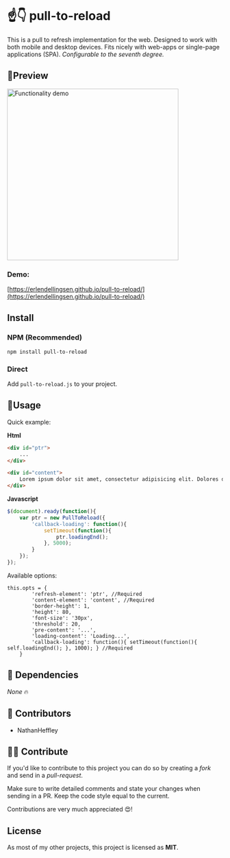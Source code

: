 # ☝️👇 pull-to-reload 
This is a pull to refresh implementation for the web. Designed to work with both mobile and desktop devices. Fits nicely with web-apps or single-page applications (SPA). *Configurable to the seventh degree.*

## 🌵Preview 

<img src="https://fat.gfycat.com/AnyHeartfeltBarnswallow.gif" height="400px" alt="Functionality demo">

### Demo:
[https://erlendellingsen.github.io/pull-to-reload/](https://erlendellingsen.github.io/pull-to-reload/)


## Install 

### NPM (Recommended)

`npm install pull-to-reload`

### Direct

Add `pull-to-reload.js` to your project. 

## 🌿Usage 
Quick example: 

**Html**

```html
<div id="ptr">
    ...
</div>

<div id="content">
    Lorem ipsum dolor sit amet, consectetur adipisicing elit. Dolores doloribus harum sed odit optio, fuga nam modi quod beatae? Tempore sunt molestiae, soluta quas unde exercitationem, modi accusamus pariatur reiciendis!
</div>
```

**Javascript**

```javascript
$(document).ready(function(){
    var ptr = new PullToReload({ 
        'callback-loading': function(){
            setTimeout(function(){
                ptr.loadingEnd();
            }, 5000);
        }
    });
});

```


Available options:

```
this.opts = {
        'refresh-element': 'ptr', //Required
        'content-element': 'content', //Required
        'border-height': 1,
        'height': 80,
        'font-size': '30px',
        'threshold': 20,
        'pre-content': '...',
        'loading-content': 'Loading...',
        'callback-loading': function(){ setTimeout(function(){ self.loadingEnd(); }, 1000); } //Required
    }
```


## 📎 Dependencies
*None* 🔥 

## 🥇 Contributors
* NathanHeffley 

## 💪🏽 Contribute
If you'd like to contribute to this project you can do so by creating a *fork* and send in a *pull-request*. 

Make sure to write detailed comments and state your changes when sending in a PR. Keep the code style equal to the current.

Contributions are very much appreciated 😍!

## License
As most of my other projects, this project is licensed as **MIT**.

 